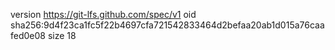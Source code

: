 version https://git-lfs.github.com/spec/v1
oid sha256:9d4f23ca1fc5f22b4697cfa721542833464d2befaa20ab1d015a76caafed0e08
size 18
